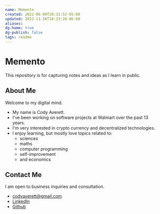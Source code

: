 ```yaml
---
name: Memento
created: 2022-06-09T20:31:52-05:00
updated: 2022-11-16T18:33:28-06:00
aliases: 
dg-home: true
dg-publish: false
tags: readme
---
```


# Memento

This repository is for capturing notes and ideas as I learn in public.

## About Me

Welcome to my digital mind. 

- My name is Cody Averett.
- I've been working on software projects at Walmart over the past 13 years.
- I'm very interested in crypto currency and decentralized technologies.
- I enjoy learning, but mostly love topics related to:
	- sciences 
	- maths
	- computer programming
	- self-improvement
	- and economics

## Contact Me

I am open to business inquiries and consultation.

- codyaverett@gmail.com
- [LinkedIn](https://www.linkedin.com/in/code-e-averett/)
- [Github](https://github.com/codyaverett)
